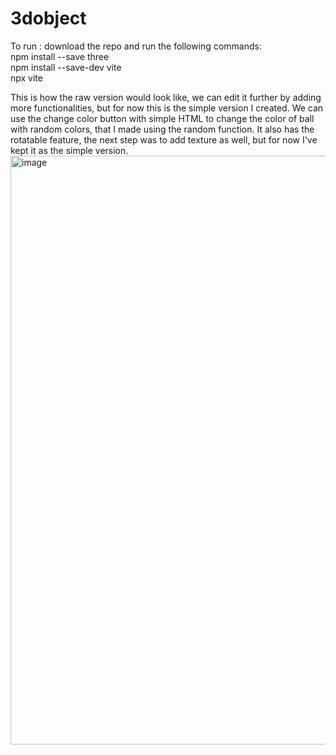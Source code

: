 # 3dobject
To run :
download the repo and run the following commands: <br/>
npm install --save three <br/>
npm install --save-dev vite <br/>
npx vite <br/>

This is how the raw version would look like, we can edit it further by adding more functionalities, but for now this is the simple version I created.
We can use the change color button with simple HTML to change the color of ball with random colors, that I made using the random function.
It also has the rotatable feature, the next step was to add texture as well, but for now I've kept it as the simple version.
<img width="942" alt="image" src="https://user-images.githubusercontent.com/78152931/236388842-2b687811-1eef-4e66-88ac-6c73015dd1f1.png">
